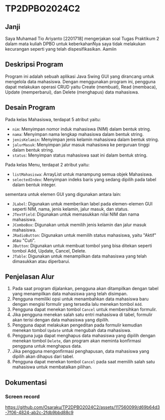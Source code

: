 # TP2DPBO2024C2

## Janji
Saya Muhamad Tio Ariyanto [2201718] mengerjakan soal Tugas Praktikum 2
dalam mata kuliah DPBO untuk keberkahanNya saya tidak melakukan kecurangan
seperti yang telah dispesifikasikan. Aamiin

## Deskripsi Program
Program ini adalah sebuah aplikasi Java Swing GUI yang dirancang untuk mengelola data mahasiswa. Dengan menggunakan program ini, pengguna dapat melakukan operasi CRUD yaitu Create (membuat), Read (membaca), Update (memperbarui), dan Delete (menghapus) data mahasiswa.

## Desain Program
Pada kelas Mahasiswa, terdapat 5 atribut yaitu:
- `nim`: Menyimpan nomor induk mahasiswa (NIM) dalam bentuk string.
- `nama`: Menyimpan nama lengkap mahasiswa dalam bentuk string.
- `jenisKelamin`: Menyimpan jenis kelamin mahasiswa dalam bentuk string.
- `jalurMasuk`: Menyimpan jalur masuk mahasiswa ke perguruan tinggi dalam bentuk string.
- `status`: Menyimpan status mahasiswa saat ini dalam bentuk string.

Pada kelas Menu, terdapat 2 atribut yaitu:
- `listMahasiswa`: ArrayList untuk manampung semua objek Mahasiswa.
- `selectedIndex`: Menyimpan indeks baris yang sedang dipilih pada tabel dalam bentuk integer.

sementara untuk elemen GUI yang digunakan antara lain:
-  `JLabel`: Digunakan untuk memberikan label pada elemen-elemen GUI seperti NIM, nama, jenis kelamin, jalur masuk, dan status.
-  `JTextField`: Digunakan untuk memasukkan nilai NIM dan nama mahasiswa.
-  `JComboBox`: Digunakan untuk memilih jenis kelamin dan jalur masuk mahasiswa.
-  `JRadioButton`: Digunakan untuk memilih status mahasiswa, yaitu "Aktif" atau "Cuti".
-  `JButton`: Digunakan untuk membuat tombol yang bisa ditekan seperti tombol Add, Update, Cancel, Delete.
-  `JTable`: Digunakan untuk menampilkan data mahasiswa yang telah dimasukkan atau diperbarui.

## Penjelasan Alur
1. Pada saat program dijalankan, pengguna akan ditampilkan dengan tabel yang menampilkan data mahasiswa yang telah disimpan.
2. Pengguna memiliki opsi untuk menambahkan data mahasiswa baru dengan mengisi formulir yang tersedia lalu menekan tombol `Add`.
3. Pengguna dapat menekan tombol `Cancel` untuk membersihkan formulir.
4. Jika pengguna menekan salah satu entri mahasiswa di tabel, formulir akan terisi dengan data mahasiswa yang dipilih.
5. Pengguna dapat melakukan pengeditan pada formulir kemudian menekan tombol `Update` untuk mengubah data mahasiswa.
6. Pengguna juga dapat menghapus data mahasiswa yang dipilih dengan menekan tombol `Delete`, dan program akan meminta konfirmasi pengguna untuk menghapus data.
7. Jika pengguna mengonfirmasi penghapusan, data mahasiswa yang dipilih akan dihapus dari tabel.
8. Pengguna dapat menekan tombol `Cancel` pada saat memilih salah satu mahasiswa untuk membatalkan pilihan.

## Dokumentasi
### Screen record
https://github.com/Osaraku/TP2DPBO2024C2/assets/117560099/d69b64d3-7f06-4824-ab2c-2fdb9bbd88c9


